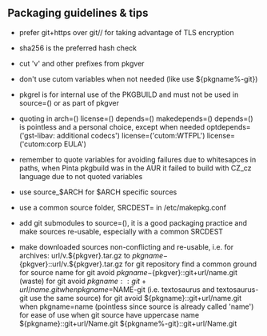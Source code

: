 ## Packaging guidelines & tips

* prefer git+https over git// for taking advantage of TLS encryption

* sha256 is the preferred hash check

* cut 'v' and other prefixes from pkgver

* don't use cutom variables when not needed (like use ${pkgname%-git})

* pkgrel is for internal use of the PKGBUILD and must not be used in source=() or as part of pkgver

* quoting in arch=() license=() depends=() makedepends=() depends=() is pointless and a personal choice, except when needed
optdepends=('gst-libav: additional codecs') license=('cutom:WTFPL') license=('cutom:corp EULA')

* remember to quote variables for avoiding failures due to whitesapces in paths, 
when Pinta pkgbuild was in the AUR it failed to build with CZ_cz language due to not quoted variables

* use source_$ARCH for $ARCH specific sources

* use a common source folder, SRCDEST= in /etc/makepkg.conf

* add git submodules to source=(), it is a good packaging practice and make sources re-usable, especially with a common SRCDEST

* make downloaded sources non-conflicting and re-usable, i.e.
  for archives: url/v.${pkgver}.tar.gz to ${pkgname}-${pkgver}::url/v.${pkgver}.tar.gz
  for git repository find a common ground for source name
  for git avoid ${pkgname}-${pkgver}::git+url/name.git (waste)
  for git avoid ${pkgname}::git+url/name.git when pkgname=$NAME-git (i.e. textosaurus and textosaurus-git use the same source)
  for git avoid ${pkgname}::git+url/name.git when pkgname=name (pointless since source is already called 'name')
  for ease of use when git source have uppercase name ${pkgname}::git+url/Name.git ${pkgname%-git}::git+url/Name.git
  
 



